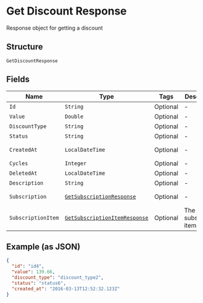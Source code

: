 
# Get Discount Response

Response object for getting a discount

## Structure

`GetDiscountResponse`

## Fields

| Name | Type | Tags | Description | Getter | Setter |
|  --- | --- | --- | --- | --- | --- |
| `Id` | `String` | Optional | - | String getId() | setId(String id) |
| `Value` | `Double` | Optional | - | Double getValue() | setValue(Double value) |
| `DiscountType` | `String` | Optional | - | String getDiscountType() | setDiscountType(String discountType) |
| `Status` | `String` | Optional | - | String getStatus() | setStatus(String status) |
| `CreatedAt` | `LocalDateTime` | Optional | - | LocalDateTime getCreatedAt() | setCreatedAt(LocalDateTime createdAt) |
| `Cycles` | `Integer` | Optional | - | Integer getCycles() | setCycles(Integer cycles) |
| `DeletedAt` | `LocalDateTime` | Optional | - | LocalDateTime getDeletedAt() | setDeletedAt(LocalDateTime deletedAt) |
| `Description` | `String` | Optional | - | String getDescription() | setDescription(String description) |
| `Subscription` | [`GetSubscriptionResponse`](../../doc/models/get-subscription-response.md) | Optional | - | GetSubscriptionResponse getSubscription() | setSubscription(GetSubscriptionResponse subscription) |
| `SubscriptionItem` | [`GetSubscriptionItemResponse`](../../doc/models/get-subscription-item-response.md) | Optional | The subscription item | GetSubscriptionItemResponse getSubscriptionItem() | setSubscriptionItem(GetSubscriptionItemResponse subscriptionItem) |

## Example (as JSON)

```json
{
  "id": "id4",
  "value": 139.66,
  "discount_type": "discount_type2",
  "status": "status6",
  "created_at": "2016-03-13T12:52:32.123Z"
}
```

